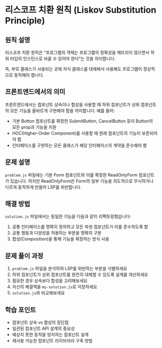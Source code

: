 # 리스코프 치환 원칙 (Liskov Substitution Principle)

## 원칙 설명
리스코프 치환 원칙은 "프로그램의 객체는 프로그램의 정확성을 깨뜨리지 않으면서 하위 타입의 인스턴스로 바꿀 수 있어야 한다"는 것을 의미합니다.

즉, 부모 클래스가 사용되는 곳에 자식 클래스를 대체해서 사용해도 프로그램이 정상적으로 동작해야 합니다.

## 프론트엔드에서의 의미
프론트엔드에서는 컴포넌트 상속이나 합성을 사용할 때 하위 컴포넌트가 상위 컴포넌트의 모든 기능을 올바르게 구현해야 함을 의미합니다. 예를 들어:
- 기본 Button 컴포넌트를 확장한 SubmitButton, CancelButton 등이 Button의 모든 prop과 기능을 지원
- HOC(Higher-Order Component)를 사용할 때 원래 컴포넌트의 기능이 보존되어야 함
- 인터페이스를 구현하는 모든 클래스가 해당 인터페이스의 계약을 준수해야 함

## 문제 설명
`problem.js` 파일에는 기본 Form 컴포넌트와 이를 확장한 ReadOnlyForm 컴포넌트가 있습니다. 하지만 ReadOnlyForm은 Form의 일부 기능을 의도적으로 무시하거나 다르게 동작하게 만들어 LSP를 위반합니다.

## 해결 방법
`solution.js` 파일에서는 동일한 기능을 다음과 같이 리팩토링했습니다:
1. 공통 인터페이스를 명확히 정의하고 모든 파생 컴포넌트가 이를 준수하도록 함
2. 공통 행동과 다양성을 허용하는 부분을 명확히 구분
3. 합성(Composition)을 통해 기능을 확장하는 방식 사용

## 문제 풀이 과정
1. `problem.js` 파일을 분석하여 LSP를 위반하는 부분을 식별하세요
2. 하위 컴포넌트가 상위 컴포넌트를 완전히 대체할 수 있도록 설계를 개선하세요
3. 필요한 경우 상속보다 합성을 고려해보세요
4. 자신의 해결책을 `my-solution.js`로 저장하세요
5. `solution.js`와 비교해보세요

## 학습 포인트
- 컴포넌트 상속 vs 합성의 장단점
- 일관된 컴포넌트 API 설계의 중요성
- 예상치 못한 동작을 방지하는 컴포넌트 설계
- 재사용 가능한 컴포넌트 라이브러리 구축 방법
